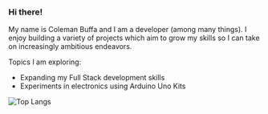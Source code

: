 ### Hi there!

My name is Coleman Buffa and I am a developer (among many things). I enjoy building a variety of projects which aim to grow my skills so I can take on increasingly ambitious endeavors.

Topics I am exploring:
* Expanding my Full Stack development skills
* Experiments in electronics using Arduino Uno Kits

![Top Langs](https://github-readme-stats.vercel.app/api/top-langs/?username=coleman-buffa&layout=compact&theme=monokai)
